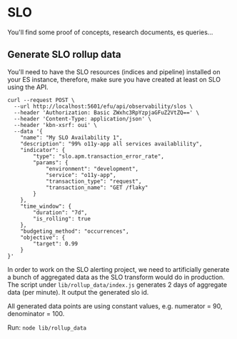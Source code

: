# SLO

You'll find some proof of concepts, research documents, es queries...



## Generate SLO rollup data

You'll need to have the SLO resources (indices and pipeline) installed on your ES instance, therefore, make sure you have created at least on SLO using the API.

```
curl --request POST \
  --url http://localhost:5601/efu/api/observability/slos \
  --header 'Authorization: Basic ZWxhc3RpYzpjaGFuZ2VtZQ==' \
  --header 'Content-Type: application/json' \
  --header 'kbn-xsrf: oui' \
  --data '{
	"name": "My SLO Availability 1",
	"description": "99% o11y-app all services availablility",
	"indicator": {
		"type": "slo.apm.transaction_error_rate",
		"params": {
			"environment": "development",
			"service": "o11y-app",
			"transaction_type": "request",
			"transaction_name": "GET /flaky"
		}
	},
	"time_window": {
		"duration": "7d",
		"is_rolling": true
	},
	"budgeting_method": "occurrences",
	"objective": {
		"target": 0.99
	}
}'
```

In order to work on the SLO alerting project, we need to artificially generate a bunch of aggregated data as the SLO transform would do in production.
The script under `lib/rollup_data/index.js` generates 2 days of aggregate data (per minute). It output the generated slo id.

All generated data points are using constant values, e.g. numerator = 90, denominator = 100. 


Run: `node lib/rollup_data`
